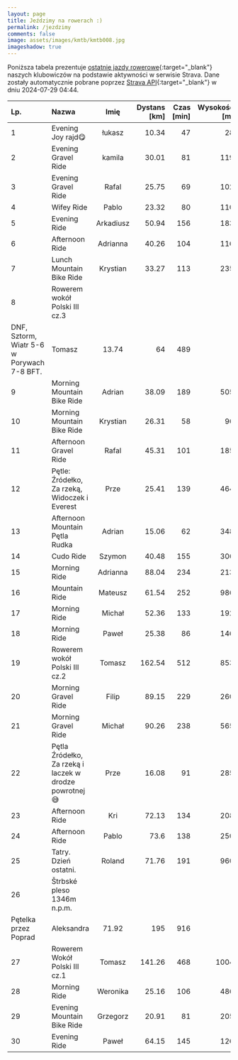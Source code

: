 ```yaml
---
layout: page
title: Jeździmy na rowerach :)
permalink: /jezdzimy
comments: false
image: assets/images/kmtb/kmtb008.jpg
imageshadow: true
---
```


Poniższa tabela prezentuje [ostatnie jazdy rowerowe](https://www.strava.com/clubs/336381){:target="_blank"} naszych klubowiczów na podstawie aktywności w serwisie Strava. Dane zostały automatycznie pobrane poprzez [Strava API](https://developers.strava.com/docs/reference/#api-Clubs-getClubActivitiesById){:target="_blank"} w dniu 2024-07-29 04:44.

Lp. | Nazwa | Imię | Dystans [km] | Czas [min] | Wysokość [m]
:--- | :--- | :---: | ---: | ---: | ---:
1|Evening Joy rajd😋|łukasz|10.34|47|28
2|Evening Gravel Ride|kamila|30.01|81|119
3|Evening Gravel Ride|Rafal|25.75|69|102
4|Wifey Ride|Pablo|23.32|80|110
5|Evening Ride|Arkadiusz|50.94|156|183
6|Afternoon Ride|Adrianna|40.26|104|116
7|Lunch Mountain Bike Ride|Krystian|33.27|113|235
8|Rowerem wokół Polski III cz.3
DNF, Sztorm, Wiatr 5-6 w Porywach 7-8 BFT.|Tomasz|13.74|64|489
9|Morning Mountain Bike Ride|Adrian|38.09|189|505
10|Morning Mountain Bike Ride|Krystian|26.31|58|96
11|Afternoon Gravel Ride|Rafal|45.31|101|185
12|Pętle: Źródełko, Za rzeką, Widoczek i Everest|Prze|25.41|139|464
13|Afternoon Mountain  Pętla Rudka|Adrian|15.06|62|348
14|Cudo Ride|Szymon|40.48|155|306
15|Morning Ride|Adrianna|88.04|234|213
16|Mountain Ride|Mateusz|61.54|252|986
17|Morning Ride|Michał|52.36|133|192
18|Morning Ride|Paweł|25.38|86|146
19|Rowerem wokół Polski III cz.2|Tomasz|162.54|512|853
20|Morning Gravel Ride|Filip|89.15|229|260
21|Morning Gravel Ride|Michał|90.26|238|565
22|Pętla Źródełko, Za rzeką i laczek w drodze powrotnej 😅|Prze|16.08|91|285
23|Afternoon Ride|Kri|72.13|134|208
24|Afternoon Ride|Pablo|73.6|138|250
25|Tatry. Dzień ostatni.|Roland|71.76|191|960
26|Štrbské pleso 1346m n.p.m.
Pętelka przez Poprad|Aleksandra|71.92|195|916
27|Rowerem Wokół Polski III cz.1|Tomasz|141.26|468|1004
28|Morning Ride|Weronika|25.16|106|486
29|Evening Mountain Bike Ride|Grzegorz|20.91|81|205
30|Evening Ride|Paweł|64.15|145|126
